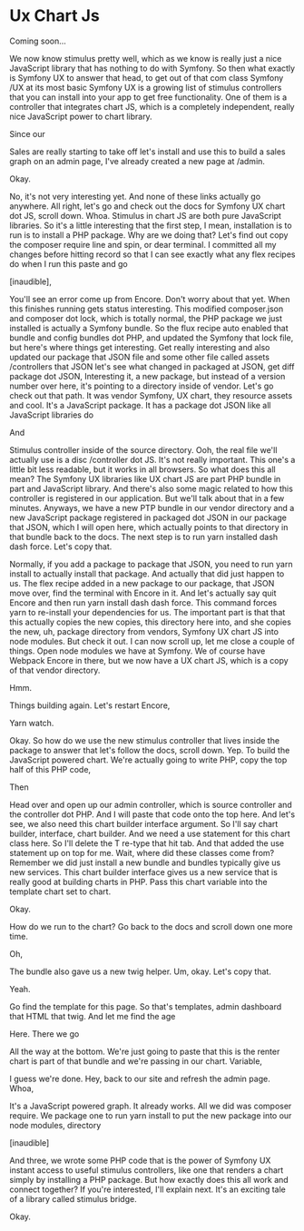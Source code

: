 # Ux Chart Js

Coming soon...

We now know stimulus pretty well, which as we know is really just a nice JavaScript
library that has nothing to do with Symfony. So then what exactly is Symfony UX to
answer that head, to get out of that com class Symfony /UX at its most basic Symfony
UX is a growing list of stimulus controllers that you can install into your app to
get free functionality. One of them is a controller that integrates chart JS, which
is a completely independent, really nice JavaScript power to chart library.

Since our

Sales are really starting to take off let's install and use this to build a sales
graph on an admin page, I've already created a new page at /admin.

Okay.

No, it's not very interesting yet. And none of these links actually go anywhere. All
right, let's go and check out the docs for Symfony UX chart dot JS, scroll down.
Whoa. Stimulus in chart JS are both pure JavaScript libraries. So it's a little
interesting that the first step, I mean, installation is to run is to install a PHP
package. Why are we doing that? Let's find out copy the composer require line and
spin, or dear terminal. I committed all my changes before hitting record so that I
can see exactly what any flex recipes do when I run this paste and go

[inaudible],

You'll see an error come up from Encore. Don't worry about that yet. When this
finishes running gets status interesting. This modified composer.json and composer
dot lock, which is totally normal, the PHP package we just installed is actually a
Symfony bundle. So the flux recipe auto enabled that bundle and config bundles dot
PHP, and updated the Symfony that lock file, but here's where things get interesting.
Get really interesting and also updated our package that JSON file and some other
file called assets /controllers that JSON let's see what changed in packaged at JSON,
get diff package dot JSON, Interesting it, a new package, but instead of a version
number over here, it's pointing to a directory inside of vendor. Let's go check out
that path. It was vendor Symfony, UX chart, they resource assets and cool. It's a
JavaScript package. It has a package dot JSON like all JavaScript libraries do

And

Stimulus controller inside of the source directory. Ooh, the real file we'll actually
use is a disc /controller dot JS. It's not really important. This one's a little bit
less readable, but it works in all browsers. So what does this all mean? The Symfony
UX libraries like UX chart JS are part PHP bundle in part and JavaScript library. And
there's also some magic related to how this controller is registered in our
application. But we'll talk about that in a few minutes. Anyways, we have a new PTP
bundle in our vendor directory and a new JavaScript package registered in packaged
dot JSON in our package that JSON, which I will open here, which actually points to
that directory in that bundle back to the docs. The next step is to run yarn
installed dash dash force. Let's copy that.

Normally, if you add a package to package that JSON, you need to run yarn install to
actually install that package. And actually that did just happen to us. The flex
recipe added in a new package to our package, that JSON move over, find the terminal
with Encore in it. And let's actually say quit Encore and then run yarn install dash
dash force. This command forces yarn to re-install your dependencies for us. The
important part is that that this actually copies the new copies, this directory here
into, and she copies the new, uh, package directory from vendors, Symfony UX chart JS
into node modules. But check it out. I can now scroll up, let me close a couple of
things. Open node modules we have at Symfony. We of course have Webpack Encore in
there, but we now have a UX chart JS, which is a copy of that vendor directory.

Hmm.

Things building again. Let's restart Encore,

Yarn watch.

Okay. So how do we use the new stimulus controller that lives inside the package to
answer that let's follow the docs, scroll down. Yep. To build the JavaScript powered
chart. We're actually going to write PHP, copy the top half of this PHP code,

Then

Head over and open up our admin controller, which is source controller and the
controller dot PHP. And I will paste that code onto the top here. And let's see, we
also need this chart builder interface argument. So I'll say chart builder,
interface, chart builder. And we need a use statement for this chart class here. So
I'll delete the T re-type that hit tab. And that added the use statement up on top
for me. Wait, where did these classes come from? Remember we did just install a new
bundle and bundles typically give us new services. This chart builder interface gives
us a new service that is really good at building charts in PHP. Pass this chart
variable into the template chart set to chart.

Okay.

How do we run to the chart? Go back to the docs and scroll down one more time.

Oh,

The bundle also gave us a new twig helper. Um, okay. Let's copy that.

Yeah.

Go find the template for this page. So that's templates, admin dashboard that HTML
that twig. And let me find the age

Here. There we go

All the way at the bottom. We're just going to paste that this is the renter chart is
part of that bundle and we're passing in our chart. Variable,

I guess we're done. Hey, back to our site and refresh the admin page. Whoa,

It's a JavaScript powered graph. It already works. All we did was composer require.
We package one to run yarn install to put the new package into our node modules,
directory

[inaudible]

And three, we wrote some PHP code that is the power of Symfony UX instant access to
useful stimulus controllers, like one that renders a chart simply by installing a PHP
package. But how exactly does this all work and connect together? If you're
interested, I'll explain next. It's an exciting tale of a library called stimulus
bridge.

Okay.

